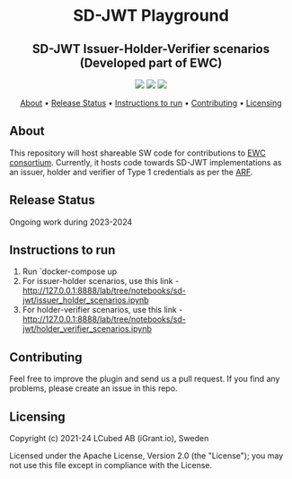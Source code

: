 <h1 align="center">
    SD-JWT Playground
</h1>
<h2 align="center">
SD-JWT Issuer-Holder-Verifier scenarios (Developed part of EWC)
</h2>

<p align="center">
    <a href="/../../commits/" title="Last Commit"><img src="https://img.shields.io/github/last-commit/decentralised-dataexchange/ewc?style=flat"></a>
    <a href="/../../issues" title="Open Issues"><img src="https://img.shields.io/github/issues/decentralised-dataexchange/ewc?style=flat"></a>
    <a href="./LICENSE" title="License"><img src="https://img.shields.io/badge/License-Apache%202.0-green.svg?style=flat"></a>
</p>

<p align="center">
  <a href="#about">About</a> •
  <a href="#release-status">Release Status</a> •
    <a href="#instructions-to-run">Instructions to run</a> •
  <a href="#contributing">Contributing</a> •
  <a href="#licensing">Licensing</a>
</p>

## About

This repository will host shareable SW code for contributions to [EWC consortium](https://eudiwalletconsortium.org/). Currently, it hosts code towards SD-JWT implementations as an issuer, holder and verifier of Type 1 credentials as per the [ARF](https://github.com/eu-digital-identity-wallet/eudi-doc-architecture-and-reference-framework).

## Release Status

Ongoing work during 2023-2024

## Instructions to run

1. Run `docker-compose up
2. For issuer-holder scenarios, use this link - http://127.0.0.1:8888/lab/tree/notebooks/sd-jwt/issuer_holder_scenarios.ipynb
3. For holder-verifier scenarios, use this link - http://127.0.0.1:8888/lab/tree/notebooks/sd-jwt/holder_verifier_scenarios.ipynb

## Contributing

Feel free to improve the plugin and send us a pull request. If you find any problems, please create an issue in this repo.

## Licensing
Copyright (c) 2021-24 LCubed AB (iGrant.io), Sweden

Licensed under the Apache License, Version 2.0 (the "License"); you may not use this file except in compliance with the License.
